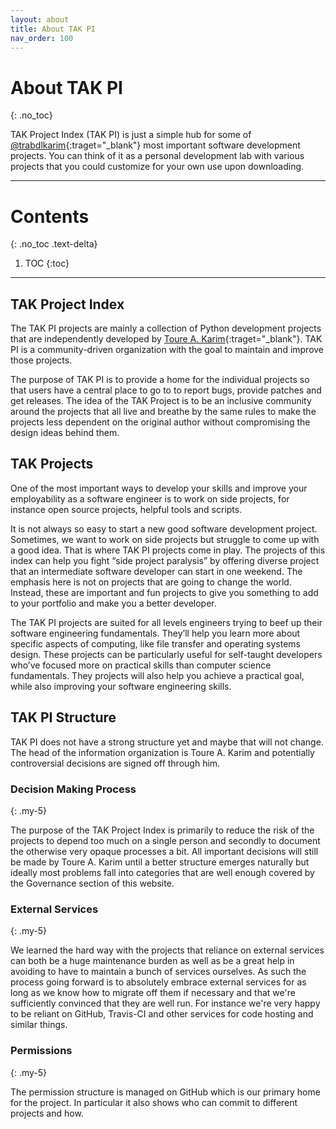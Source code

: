 ```yaml
---
layout: about
title: About TAK PI
nav_order: 100
---
```


# About TAK PI
{: .no_toc}

TAK Project Index (TAK PI) is just a simple hub for some of [@trabdlkarim](https://github.com/trabdlkarim){:traget="_blank"} most important software development projects. You can think of it as a personal development lab with various projects that you could customize for your own use upon downloading.

---

# Contents
{: .no_toc .text-delta}

1. TOC
{:toc}

---

## TAK Project Index

The TAK PI projects are mainly a collection of Python development projects that are independently developed by [Toure A. Karim](https://rabdlkarim.com){:traget="_blank"}. TAK PI is a community-driven organization with the goal to maintain and improve those projects.

The purpose of TAK PI is to provide a home for the individual projects so that users have a central place to go to to report bugs, provide patches and get releases. The idea of the TAK Project is to be an inclusive community around the projects that all live and breathe by the same rules to make the projects less dependent on the original author without compromising the design ideas behind them.

## TAK Projects

One of the most important ways to develop your skills and improve your employability as a software engineer is to work on side projects, for instance open source projects, helpful tools and scripts.

It is not always so easy to start a new good software development project. Sometimes, we want to work on side projects but struggle to come up with a good idea. That is where TAK PI projects come in play. The projects of this index can help you fight “side project paralysis” by offering diverse project that an intermediate software developer can start in one weekend. The emphasis here is not on projects that are going to change the world. Instead, these are important and fun projects to give you something to add to your portfolio and make you a better developer.

The TAK PI projects are suited for all levels engineers trying to beef up their software engineering fundamentals. They’ll help you learn more about specific aspects of computing, like file transfer and operating systems design. These projects can be particularly useful for self-taught developers who’ve focused more on practical skills than computer science fundamentals. They projects will also help you achieve a practical goal, while also improving your software engineering skills.


## TAK PI Structure

TAK PI does not have a strong structure yet and maybe that will not change. The head of the information organization is Toure A. Karim and potentially controversial decisions are signed off through him.

### Decision Making Process
{: .my-5}

The purpose of the TAK Project Index is primarily to reduce the risk of the projects to depend too much on a single person and secondly to document the otherwise very opaque processes a bit. All important decisions will still be made by Toure A. Karim until a better structure emerges naturally but ideally most problems fall into categories that are well enough covered by the Governance section of this website.

### External Services
{: .my-5}

We learned the hard way with the projects that reliance on external services can both be a huge maintenance burden as well as be a great help in avoiding to have to maintain a bunch of services ourselves. As such the process going forward is to absolutely embrace external services for as long as we know how to migrate off them if necessary and that we're sufficiently convinced that they are well run. For instance we're very happy to be reliant on GitHub, Travis-CI and other services for code hosting and similar things.



### Permissions
{: .my-5}

The permission structure is managed on GitHub which is our primary home for the project. In particular it also shows who can commit to different projects and how.
